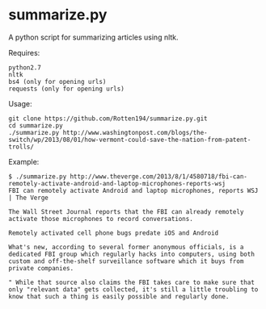 summarize.py
============

A python script for summarizing articles using nltk.

Requires:

    python2.7
    nltk
    bs4 (only for opening urls)
    requests (only for opening urls)
  
Usage:

    git clone https://github.com/Rotten194/summarize.py.git
    cd summarize.py
    ./summarize.py http://www.washingtonpost.com/blogs/the-switch/wp/2013/08/01/how-vermont-could-save-the-nation-from-patent-trolls/

Example:

    $ ./summarize.py http://www.theverge.com/2013/8/1/4580718/fbi-can-remotely-activate-android-and-laptop-microphones-reports-wsj
    FBI can remotely activate Android and laptop microphones, reports WSJ | The Verge
    
    The Wall Street Journal reports that the FBI can already remotely activate those microphones to record conversations.
    
    Remotely activated cell phone bugs predate iOS and Android
    
    What's new, according to several former anonymous officials, is a dedicated FBI group which regularly hacks into computers, using both custom and off-the-shelf surveillance software which it buys from private companies.
    
    " While that source also claims the FBI takes care to make sure that only "relevant data" gets collected, it's still a little troubling to know that such a thing is easily possible and regularly done.
